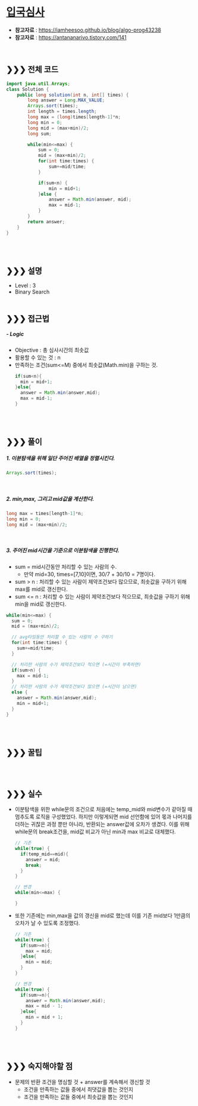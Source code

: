

# [입국심사](https://programmers.co.kr/learn/courses/30/lessons/43238)
* **참고자료** : https://iamheesoo.github.io/blog/algo-prog43238
* **참고자료** : https://antananarivo.tistory.com/141
<br>

## &#10095;&#10095;&#10095; 전체 코드
```java
import java.util.Arrays;
class Solution {
    public long solution(int n, int[] times) {
		long answer = Long.MAX_VALUE;
		Arrays.sort(times);
		int length = times.length;
		long max = (long)times[length-1]*n;
		long min = 0;
		long mid = (max+min)/2;
		long sum;

		while(min<=max) {
			sum = 0;
			mid = (max+min)/2;
			for(int time:times) {
				sum+=mid/time;
			}

			if(sum<n) {
				min = mid+1;
			}else {
				answer = Math.min(answer, mid);
				max = mid-1;
			}
		}
		return answer;
	}
}
```
<br><br>

## &#10095;&#10095;&#10095; 설명
* Level : 3
* Binary Search
<br><br>


## &#10095;&#10095;&#10095; 접근법   
##### - Logic
* Objective : 총 심사시간의 최솟값
* 활용할 수 있는 것 : n
* 만족하는 조건(sum<=M) 중에서 최솟값(Math.min)을 구하는 것.
  ```Java
  if(sum<n){
    min = mid+1;
  }else{
    answer = Math.min(answer,mid);
    max = mid-1;
  }
  ```


<br><br>

## &#10095;&#10095;&#10095; 풀이
##### 1. 이분탐색을 위해 일단 주어진 배열을 정렬시킨다.
```java
Arrays.sort(times);
```
<br>

##### 2. min,max, 그리고 mid값을 계산한다.
```java
long max = times[length-1]*n;
long min = 0;
long mid = (max+min)/2;
```
<br>

##### 3. 주어진 mid시간을 기준으로 이분탐색을 진행한다.
* sum = mid시간동안 처리할 수 있는 사람의 수.
  * 만약 mid=30, times=[7,10]이면, 30/7 + 30/10 = 7명이다.
* sum > n : 처리할 수 있는 사람이 제약조건보다 많으므로, 최솟값을 구하기 위해 max를 mid로 갱신한다.
* sum <= n : 처리할 수 있는 사람이 제약조건보다 적으므로, 최솟값을 구하기 위해 min을 mid로 갱신한다.
```java
while(min<=max) {
  sum = 0;
  mid = (max+min)/2;

  // avg타임동안 처리할 수 있는 사람의 수 구하기
  for(int time:times) {
    sum+=mid/time;
  }

  // 처리한 사람의 수가 제약조건보다 적으면 (=시간이 부족하면)
  if(sum>n) {
    max = mid-1;
  }
  // 처리한 사람의 수가 제약조건보다 많으면 (=시간이 남으면)
  else {
    answer = Math.min(answer,mid);
    min = mid+1;
  }
}
```
<br><br>

## &#10095;&#10095;&#10095; 꿀팁
<br><br>


## &#10095;&#10095;&#10095; 실수
* 이분탐색을 위한 while문의 조건으로 처음에는 temp_mid와 mid변수가 같아질 때 멈추도록 로직을 구성했었다. 하지만 이렇게되면 mid 선언함에 있어 몫과 나머지를 더하는 귀찮은 과정 뿐만 아니라, 반환되는 answer값에 오차가 생겼다. 이를 위해 while문의 break조건을, mid값 비교가 아닌 min과 max 비교로 대체했다.
  ```java
  // 기존
  while(true) {
    if(temp_mid==mid){
      answer = mid;
      break;
    }
  }

  // 변경
  while(min<=max) {

  }
  ```
* 또한 기존에는 min,max을 값의 갱신을 mid로 했는데 이를 기존 mid보다 1만큼의 오차가 날 수 있도록 조정했다.
  ```java
  // 기존
  while(true) {
    if(sum>=n){
      max = mid;
    }else{
      min = mid;
    }
  }

  // 변경
  while(true) {
    if(sum>=n){
      answer = Math.min(answer,mid);
      max = mid - 1;
    }else{
      min = mid + 1;
    }
  }
  ```
<br><br>

## &#10095;&#10095;&#10095; 숙지해야할 점
* 문제의 반환 조건을 명심할 것 + answer를 계속해서 갱신할 것
  * 조건을 만족하는 값들 중에서 최댓값을 뽑는 것인지
  * 조건을 만족하는 값들 중에서 최솟값을 뽑는 것인지

<br>
<br>
<br>
